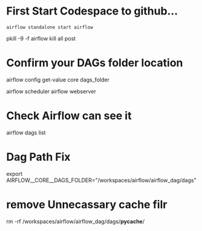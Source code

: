 # First Start Codespace to github...
    airflow standalone start airflow


pkill -9 -f airflow   kill all post

# Confirm your DAGs folder location
airflow config get-value core dags_folder

airflow scheduler
airflow webserver

# Check Airflow can see it
airflow dags list

# Dag Path Fix
export AIRFLOW__CORE__DAGS_FOLDER="/workspaces/airflow/airflow_dag/dags"

# remove Unnecassary cache filr
rm -rf /workspaces/airflow/airflow_dag/dags/__pycache__/



